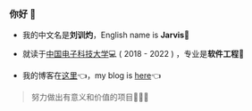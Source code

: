 ### 你好 👋 

+ 我的中文名是**刘训灼**，English name is **Jarvis**🤖️

+ 就读于[中国电子科技大学](https://www.uestc.edu.cn)💻 (  2018 - 2022  ) ，专业是**软件工程**🚀 

+ 我的博客在[这里](https://liuxunzhuo.tech)👈，my blog is [here](https://liuxunzhuo.tech)👈

> 努力做出有意义和价值的项目🚀🚀🚀
